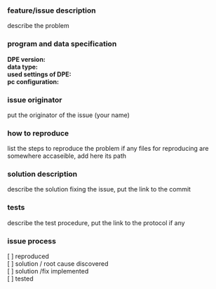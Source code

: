 ### feature/issue description
describe the problem

### program and data specification
**DPE version:**    
**data type:**    
**used settings of DPE:**    
**pc configuration:**  

### issue originator
put the originator of the issue (your name)

### how to reproduce
list the steps to reproduce the problem
if any files for reproducing are somewhere accaseible, add here its path 

### solution description
describe the solution fixing the issue, put the link to the commit

### tests
describe the test procedure, put the link to the protocol if any

### issue process
[ ] reproduced   
[ ] solution / root cause discovered    
[ ] solution /fix implemented   
[ ] tested   
